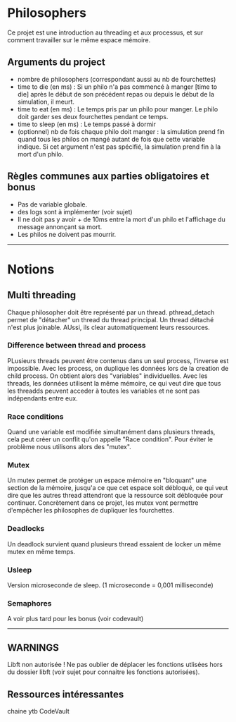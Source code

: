 # Philosophers
Ce projet est une introduction au threading et aux processus, et sur comment travailler sur le même espace mémoire.

## Arguments du project
- nombre de philosophers (correspondant aussi au nb de fourchettes)
- time to die (en ms) : Si un philo n'a pas commencé à manger [time to die] après le début de son précédent repas ou depuis le début de la simulation, il meurt.
- time to eat (en ms) : Le temps pris par un philo pour manger. Le philo doit garder ses deux fourchettes pendant ce temps.
- time to sleep (en ms) : Le temps passé à dormir
- (optionnel) nb de fois chaque philo doit manger : la simulation prend fin quand tous les philos on mangé autant de fois que cette variable indique. Si cet argument n'est pas spécifié, la simulation prend fin à la mort d'un philo.

## Règles communes aux parties obligatoires et bonus
- Pas de variable globale.
- des logs sont à implémenter (voir sujet)
- Il ne doit pas y avoir + de 10ms entre la mort d'un philo et l'affichage du message annonçant sa mort.
- Les philos ne doivent pas mourrir.

______

# Notions

## Multi threading
Chaque philosopher doit être représenté par un thread.
pthread_detach permet de "détacher" un thread du thread principal. Un thread détaché n'est plus joinable. AUssi, ils clear automatiquement leurs ressources.

### Difference between thread and process
PLusieurs threads peuvent être contenus dans un seul process, l'inverse est impossible.
Avec les process, on duplique les données lors de la creation de child process. On obtient alors des "variables" individuelles. 
Avec les threads, les données utilisent la même mémoire, ce qui veut dire que tous les threadds peuvent acceder à toutes les variables et ne sont pas indépendants entre eux.

### Race conditions
Quand une variable est modifiée simultanément dans plusieurs threads, cela peut créer un conflit qu'on appelle "Race condition". Pour éviter le problème nous utilisons alors des "mutex".

### Mutex
Un mutex permet de protéger un espace mémoire en "bloquant" une section de la mémoire, jusqu'a ce que cet espace soit débloqué, ce qui veut dire que les autres thread attendront que la ressource soit débloquée pour continuer.
Concrètement dans ce projet, les mutex vont permettre d'empêcher les philosophes de dupliquer les fourchettes.

### Deadlocks
Un deadlock survient quand plusieurs thread essaient de locker un même mutex en même temps.

### Usleep
Version microseconde de sleep. (1 microseconde = 0,001 milliseconde)

### Semaphores
A voir plus tard pour les bonus (voir codevault)
______

## WARNINGS
Libft non autorisée ! Ne pas oublier de déplacer les fonctions utlisées hors du dossier libft (voir sujet pour connaitre les fonctions autorisées).

## Ressources intéressantes
chaine ytb CodeVault

